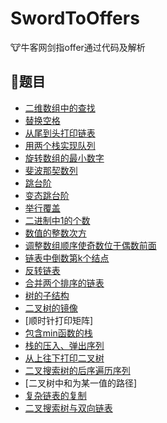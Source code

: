 # SwordToOffers
:cow:牛客网剑指offer通过代码及解析

## :pencil:题目
- [二维数组中的查找](FindInMatrix.md)
- [替换空格](ReplaceSpace.md)
- [从尾到头打印链表](PrintListFromTailToHead.md)
- [用两个栈实现队列](TwoStacksQueue.md)
- [旋转数组的最小数字](MinNumInRotatedArray.md)
- [斐波那契数列](FibonacciArray.md)
- [跳台阶](JumpStair.md)
- [变态跳台阶](CrazyJumpStair.md)
- [举行覆盖](RectangleCover.md)
- [二进制中1的个数](BitSetCount.md)
- [数值的整数次方](CalculatePower.md)
- [调整数组顺序使奇数位于偶数前面](StableReorderArray.md)
- [链表中倒数第k个结点](FindKthToTail.md)
- [反转链表](ReverseList.md)
- [合并两个排序的链表](MergeSortedList.md)
- [树的子结构](IsSubTree.md)
- [二叉树的镜像](MirrorOfBinTree.md)
- [顺时针打印矩阵]
- [包含min函数的栈](TwoStacksMinimum.md)
- [栈的压入、弹出序列](IsPopOrder.md)
- [从上往下打印二叉树](PrintBintreeFromTopToBottom.md)
- [二叉搜索树的后序遍历序列](IsPostTraverseOfBST.md)
- [二叉树中和为某一值的路径]
- [复杂链表的复制](CloneComplexList.md)
- [二叉搜索树与双向链表](ConvertBSTToDEL.md)